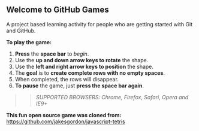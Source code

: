 ## Welcome to GitHub Games

A project based learning activity for people who are getting started with Git and GitHub.

**To play the game:**
1. **Press** the **space bar** to *begin*.
2. Use the **up and down arrow keys to rotate** the shape.
3. Use the **left and right arrow keys to position** the shape.
4. The **goal** is to **create complete rows with no empty spaces**.
5. When completed, the rows will disappear.
6. **To pause** the game, just **press the space bar again**.

>> _*SUPPORTED BROWSERS*: Chrome, Firefox, Safari, Opera and IE9+_

**This fun open source game was cloned from:** https://github.com/jakesgordon/javascript-tetris
